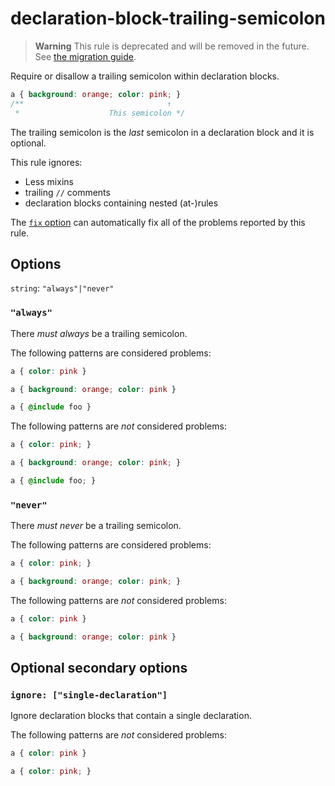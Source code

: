 # declaration-block-trailing-semicolon

> **Warning** This rule is deprecated and will be removed in the future. See [the migration guide](https://github.com/stylelint/stylelint/tree/15.10.1/docs/migration-guide/to-15.md).

Require or disallow a trailing semicolon within declaration blocks.

<!-- prettier-ignore -->
```css
a { background: orange; color: pink; }
/**                                ↑
 *                    This semicolon */
```

The trailing semicolon is the _last_ semicolon in a declaration block and it is optional.

This rule ignores:

- Less mixins
- trailing `//` comments
- declaration blocks containing nested (at-)rules

The [`fix` option](https://github.com/stylelint/stylelint/tree/15.10.1/docs/user-guide/options.md#fix) can automatically fix all of the problems reported by this rule.

## Options

`string`: `"always"|"never"`

### `"always"`

There _must always_ be a trailing semicolon.

The following patterns are considered problems:

<!-- prettier-ignore -->
```css
a { color: pink }
```

<!-- prettier-ignore -->
```css
a { background: orange; color: pink }
```

<!-- prettier-ignore -->
```css
a { @include foo }
```

The following patterns are _not_ considered problems:

<!-- prettier-ignore -->
```css
a { color: pink; }
```

<!-- prettier-ignore -->
```css
a { background: orange; color: pink; }
```

<!-- prettier-ignore -->
```css
a { @include foo; }
```

### `"never"`

There _must never_ be a trailing semicolon.

The following patterns are considered problems:

<!-- prettier-ignore -->
```css
a { color: pink; }
```

<!-- prettier-ignore -->
```css
a { background: orange; color: pink; }
```

The following patterns are _not_ considered problems:

<!-- prettier-ignore -->
```css
a { color: pink }
```

<!-- prettier-ignore -->
```css
a { background: orange; color: pink }
```

## Optional secondary options

### `ignore: ["single-declaration"]`

Ignore declaration blocks that contain a single declaration.

The following patterns are _not_ considered problems:

<!-- prettier-ignore -->
```css
a { color: pink }
```

<!-- prettier-ignore -->
```css
a { color: pink; }
```

